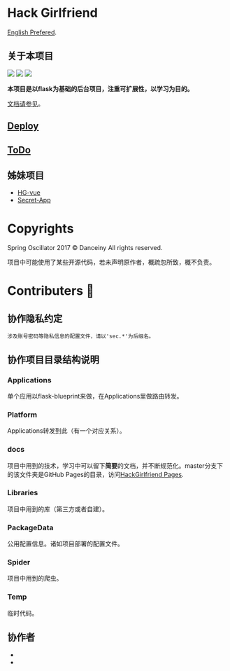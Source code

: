 # Hack Girlfriend
[English Prefered](https://github.com/Danceiny/HackGirlfriend/blob/master/README_EN.md).

## 关于本项目 

[![](https://img.shields.io/badge/python-2.7-green.svg)](https://www.python.org/download/releases/3.4.0/) 
 [![](https://img.shields.io/badge/license-MIT-brightgreen.svg)](LICENSE)
[![](https://img.shields.io/badge/Say%20Thanks-!-1EAEDB.svg)](https://saythanks.io/to/ResolveWang)

**本项目是以flask为基础的后台项目，注重可扩展性，以学习为目的。**

[文档请参见](https://cannot.cc/HackGirlfriend)。

## [Deploy](https://cannot.cc/HackGirlfriend/DeployWebServer)

## [ToDo]((https://cannot.cc/HackGirlfriend/TodoList))

## 姊妹项目

- [HG-vue](https://github.com/Danceiny/HG-vue)
- [Secret-App](https://github.com/Danceiny/Secret_app)

# Copyrights
Spring Oscillator 2017 &copy; Danceiny
All rights reserved.

项目中可能使用了某些开源代码，若未声明原作者，概疏忽所致，概不负责。

# Contributers 📢

## 协作隐私约定
    涉及账号密码等隐私信息的配置文件，请以'sec.*'为后缀名。
    
## 协作项目目录结构说明

### Applications
单个应用以flask-blueprint来做，在Applications里做路由转发。

### Platform
Applications转发到此（有一个对应关系）。

### docs
项目中用到的技术，学习中可以留下**简要**的文档，并不断规范化。master分支下的该文件夹是GitHub Pages的目录，访问[HackGirlfriend Pages](https://cannot.cc/HackGirlfriend).

### Libraries
项目中用到的库（第三方或者自建）。

### PackageData
公用配置信息。诸如项目部署的配置文件。

### Spider
项目中用到的爬虫。

### Temp
临时代码。

## 协作者
- 
- 

